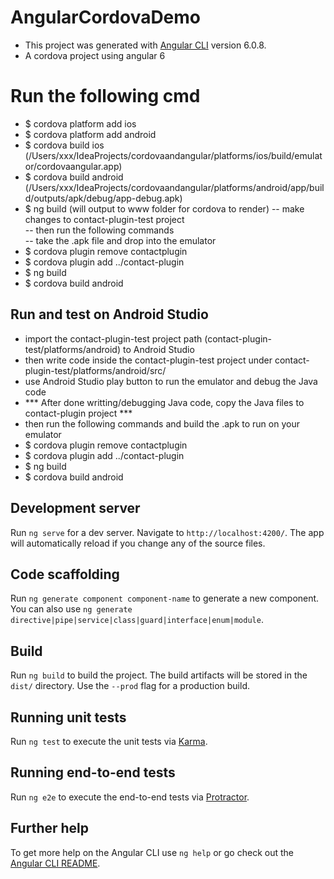 # AngularCordovaDemo

- This project was generated with [Angular CLI](https://github.com/angular/angular-cli) version 6.0.8.
- A cordova project using angular 6
# Run the following cmd
- $ cordova platform add ios 
- $ cordova platform add android
- $ cordova build ios (/Users/xxx/IdeaProjects/cordovaandangular/platforms/ios/build/emulator/cordovaangular.app)
- $ cordova build android (/Users/xxx/IdeaProjects/cordovaandangular/platforms/android/app/build/outputs/apk/debug/app-debug.apk)
- $ ng build (will output to www folder for cordova to render)
-- make changes to contact-plugin-test project<br>
-- then run the following commands<br>
-- take the .apk file and drop into the emulator
- $ cordova plugin remove contactplugin
- $ cordova plugin add ../contact-plugin
- $ ng build
- $ cordova build android

## Run and test on Android Studio
- import the contact-plugin-test project path (contact-plugin-test/platforms/android) to Android Studio
- then write code inside the contact-plugin-test project under contact-plugin-test/platforms/android/src/
- use Android Studio play button to run the emulator and debug the Java code
- *** After done writting/debugging Java code, copy the Java files to contact-plugin project ***
- then run the following commands and build the .apk to run on your emulator
- $ cordova plugin remove contactplugin
- $ cordova plugin add ../contact-plugin
- $ ng build
- $ cordova build android
## Development server

Run `ng serve` for a dev server. Navigate to `http://localhost:4200/`. The app will automatically reload if you change any of the source files.

## Code scaffolding

Run `ng generate component component-name` to generate a new component. You can also use `ng generate directive|pipe|service|class|guard|interface|enum|module`.

## Build

Run `ng build` to build the project. The build artifacts will be stored in the `dist/` directory. Use the `--prod` flag for a production build.

## Running unit tests

Run `ng test` to execute the unit tests via [Karma](https://karma-runner.github.io).

## Running end-to-end tests

Run `ng e2e` to execute the end-to-end tests via [Protractor](http://www.protractortest.org/).

## Further help

To get more help on the Angular CLI use `ng help` or go check out the [Angular CLI README](https://github.com/angular/angular-cli/blob/master/README.md).
